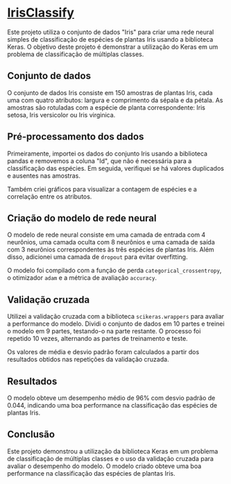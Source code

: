 # [IrisClassify](https://github.com/vilelas/IrisClassify/blob/main/Iris/Conjunto%20de%20dados%20flor%20Iris.ipynb)
Este projeto utiliza o conjunto de dados "Iris" para criar uma rede neural simples de classificação de espécies de plantas Iris usando a biblioteca Keras. O objetivo deste projeto é demonstrar a utilização do Keras em um problema de classificação de múltiplas classes.

## Conjunto de dados
O conjunto de dados Iris consiste em 150 amostras de plantas Iris, cada uma com quatro atributos: largura e comprimento da sépala e da pétala. As amostras são rotuladas com a espécie de planta correspondente: Iris setosa, Iris versicolor ou Iris virginica.

## Pré-processamento dos dados
Primeiramente, importei os dados do conjunto Iris usando a biblioteca pandas e removemos a coluna "Id", que não é necessária para a classificação das espécies. Em seguida, verifiquei se há valores duplicados e ausentes nas amostras.

Também criei gráficos para visualizar a contagem de espécies e a correlação entre os atributos.

## Criação do modelo de rede neural
O modelo de rede neural consiste em uma camada de entrada com 4 neurônios, uma camada oculta com 8 neurônios e uma camada de saída com 3 neurônios correspondentes às três espécies de plantas Iris. Além disso, adicionei uma camada de ``dropout`` para evitar overfitting.

O modelo foi compilado com a função de perda ``categorical_crossentropy``, o otimizador ``adam`` e a métrica de avaliação ``accuracy``.

## Validação cruzada
Utilizei a validação cruzada com a biblioteca ``scikeras.wrappers`` para avaliar a performance do modelo. Dividi o conjunto de dados em 10 partes e treinei o modelo em 9 partes, testando-o na parte restante. O processo foi repetido 10 vezes, alternando as partes de treinamento e teste.

Os valores de média e desvio padrão foram calculados a partir dos resultados obtidos nas repetições da validação cruzada.

## Resultados
O modelo obteve um desempenho médio de 96% com desvio padrão de 0.044, indicando uma boa performance na classificação das espécies de plantas Iris.

## Conclusão
Este projeto demonstrou a utilização da biblioteca Keras em um problema de classificação de múltiplas classes e o uso da validação cruzada para avaliar o desempenho do modelo. O modelo criado obteve uma boa performance na classificação das espécies de plantas Iris.
